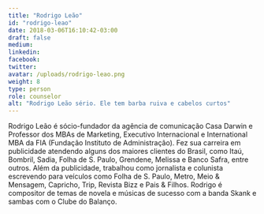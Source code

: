 ```yaml
---
title: "Rodrigo Leão"
id: "rodrigo-leao"
date: 2018-03-06T16:10:42-03:00
draft: false
medium:
linkedin:
facebook:
twitter:
avatar: /uploads/rodrigo-leao.png
weight: 8
type: person
role: counselor
alt: "Rodrigo Leão sério. Ele tem barba ruiva e cabelos curtos"
---
```


Rodrigo Leão é sócio-fundador da agência de comunicação Casa Darwin e Professor dos MBAs de Marketing, Executivo Internacional e International MBA da FIA (Fundação Instituto de Administração). Fez sua carreira em publicidade atendendo alguns dos maiores clientes do Brasil, como Itaú, Bombril, Sadia, Folha de S. Paulo, Grendene, Melissa e Banco Safra, entre outros. Além da publicidade, trabalhou como jornalista e colunista escrevendo para veículos como Folha de S. Paulo, Metro, Meio & Mensagem, Capricho, Trip, Revista Bizz e Pais & Filhos. Rodrigo é compositor de temas de novela e músicas de sucesso com a banda Skank e sambas com o Clube do Balanço.
